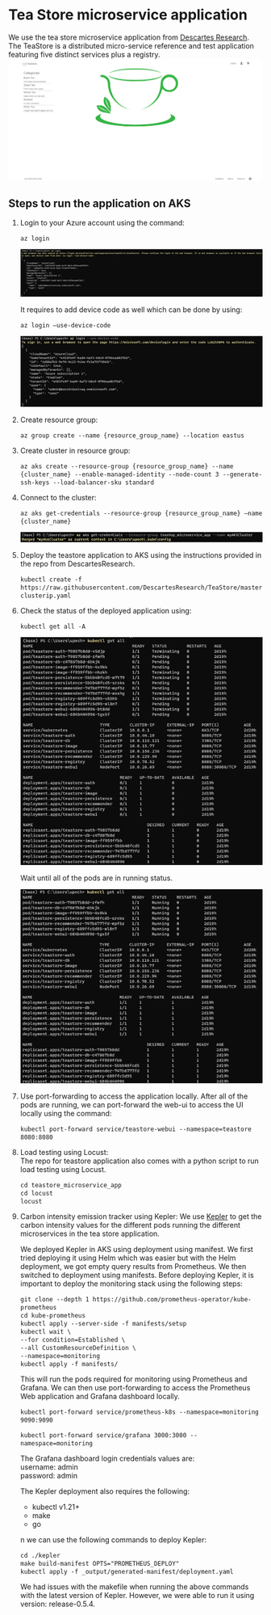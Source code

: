 # Tea Store microservice application
We use the tea store microservice application from [Descartes Research](https://github.com/DescartesResearch/TeaStore/tree/master). The TeaStore is a distributed micro-service reference and test application featuring five distinct services plus a registry.
![Tea Store Application](resources/teastore.png)

## Steps to run the application on AKS
1.	Login to your Azure account using the command:<br/>
    ```
    az login
    ```
    ![Azure CLI Login](resources/azure_cli_login.png)
    
    It requires to add device code as well which can be done by using: <br/>
    ```
    az login –use-device-code
    ```

    ![Azure CLI Login](resources/azure_cli_login_device_code.png)

2.	Create resource group: <br/>
    ```
    az group create --name {resource_group_name} --location eastus
    ```

3.	Create cluster in resource group: <br/>
    ```
    az aks create --resource-group {resource_group_name} --name {cluster_name} --enable-managed-identity --node-count 3 --generate-ssh-keys --load-balancer-sku standard
    ```

4.	Connect to the cluster: <br/>
    ```
    az aks get-credentials --resource-group {resource_group_name} –name {cluster_name}
    ```
    ![Connect to cluster](resources/az_connect_to_cluster.png)

5. Deploy the teastore application to AKS using the instructions provided in the repo from DescartesResearch. <br/>
    ```
    kubectl create -f https://raw.githubusercontent.com/DescartesResearch/TeaStore/master/examples/kubernetes/teastore-clusterip.yaml
    ```

6. Check the status of the deployed application using: <br/>
    ```
    kubectl get all -A
    ```
    ![Check status](resources/kubectl_check_status2.png)

    Wait until all of the pods are in running status.

    ![Check status](resources/kubectl_check_status.png)

7. Use port-forwarding to access the application locally.
    After all of the pods are running, we can port-forward the web-ui to access the UI locally using the command: <br/>
    ```
    kubectl port-forward service/teastore-webui --namespace=teastore 8080:8080
    ```

8. Load testing using Locust: <br/>
    The repo for teastore application also comes with a python script to run load testing using Locust.

    ```
    cd teastore_microservice_app
    cd locust
    locust
    ```

9. Carbon intensity emission tracker using Kepler:
    We use [Kepler](https://github.com/sustainable-computing-io/kepler/tree/main) to get the carbon intensity values for the different pods running the different microservices in the tea store application.

    We deployed Kepler in AKS using deployment using manifest. We first tried deploying it using Helm which was easier but with the Helm deployment, we got empty query results from Prometheus. We then switched to deployment using manifests. Before deploying Kepler, it is important to deploy the monitoring stack using the following steps:

    ```
    git clone --depth 1 https://github.com/prometheus-operator/kube-prometheus
    cd kube-prometheus
    kubectl apply --server-side -f manifests/setup
    kubectl wait \
	--for condition=Established \
	--all CustomResourceDefinition \
	--namespace=monitoring
    kubectl apply -f manifests/
    ```

    This will run the pods required for monitoring using Prometheus and Grafana. We can then use port-forwarding to access the Prometheus Web application and Grafana dashboard locally.

    ```
    kubectl port-forward service/prometheus-k8s --namespace=monitoring 9090:9090
    ```

    ```
    kubectl port-forward service/grafana 3000:3000 --namespace=monitoring
    ```

    The Grafana dashboard login credentials values are: <br/>
    username: admin<br/>
    password: admin

    The Kepler deployment also requires the following:<br>
    *  kubectl v1.21+
    * make
    * go
    
    n we can use the following commands to deploy Kepler: 
    ```
    cd ./kepler
    make build-manifest OPTS="PROMETHEUS_DEPLOY"
    kubectl apply -f _output/generated-manifest/deployment.yaml
    ```

    We had issues with the makefile when running the above commands with the latest version of Kepler. However, we were able to run it using version: release-0.5.4.








